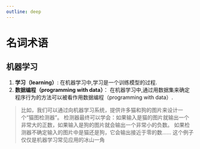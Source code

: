 ```yaml
---
outline: deep
---
```


# 名词术语

## 机器学习

1. **学习（learning）**: 在机器学习中,学习是一个训练模型的过程.
2. **数据编程（programming with data）**： 在机器学习中,通过用数据集来确定程序行为的方法可以被看作用数据编程（programming with data）.

> 比如，我们可以通过向机器学习系统，提供许多猫和狗的图片来设计一个“猫图检测器”。 检测器最终可以学会：如果输入是猫的图片就输出一个非常大的正数，如果输入是狗的图片就会输出一个非常小的负数。 如果检测器不确定输入的图片中是猫还是狗，它会输出接近于零的数…… 这个例子仅仅是机器学习常见应用的冰山一角
